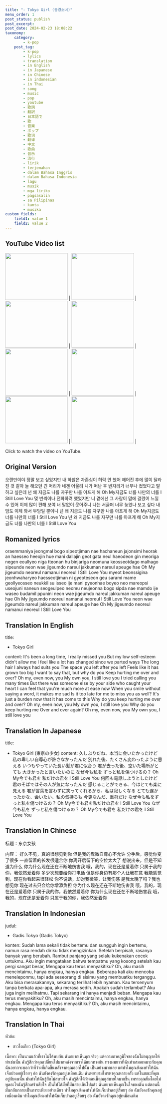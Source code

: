 ```yaml
---
title: "- Tokyo Girl (동경소녀)"
menu_order: 1
post_status: publish
post_excerpt: 
post_date: 2024-02-23 18:08:22
taxonomy:
    category:
        - k-pop
    post_tag:
        - k-pop
        - lylics
        - translation
        - in English
        - in Japanese
        - in Chinese
        - in indonesian
        - in Thai
        - song
        - music
        - pop
        - youtube
        - 歌詞
        - 翻訳
        - 日本語で
        - 歌
        - 音楽
        - ポップ
        - 歌词
        - 翻译
        - 中文
        - 歌曲
        - 音乐
        - 流行
        - lirik
        - terjemahan
        - dalam Bahasa Inggris
        - dalam Bahasa Indonesia
        - lagu
        - musik
        - mga liriko
        - pagsasalin
        - sa Pilipinas
        - kanta
        - musika
custom_fields:
    field1: value 1
    field2: value 2
---
```


## YouTube Video list
 [<img src='http://img.youtube.com/vi/p6YobhcA2PQ/0.jpg' width='200' height='150'>](https://youtu.be/p6YobhcA2PQ) | [<img src='http://img.youtube.com/vi/GDRje6a3h9E/0.jpg' width='200' height='150'>](https://youtu.be/GDRje6a3h9E) | [<img src='http://img.youtube.com/vi/NyczUpVoY_8/0.jpg' width='200' height='150'>](https://youtu.be/NyczUpVoY_8) | [<img src='http://img.youtube.com/vi/zGyIBD842g8/0.jpg' width='200' height='150'>](https://youtu.be/zGyIBD842g8) | [<img src='http://img.youtube.com/vi/TiALIe_EtwU/0.jpg' width='200' height='150'>](https://youtu.be/TiALIe_EtwU) |
 [<img src='http://img.youtube.com/vi/gSqhsp9s88c/0.jpg' width='200' height='150'>](https://youtu.be/gSqhsp9s88c) | [<img src='http://img.youtube.com/vi/LuUAJURyMYs/0.jpg' width='200' height='150'>](https://youtu.be/LuUAJURyMYs) | [<img src='http://img.youtube.com/vi/ZDuAI84GnTg/0.jpg' width='200' height='150'>](https://youtu.be/ZDuAI84GnTg) |

Click to watch the video on YouTube.
## Original Version
오랜만이야 정말 보고 싶었지만 
내 하찮은 자존심이 허락 안 했어 
헤어진 후에 많이 달라진 것 같아 
늘 해오던 긴 머리가 네겐 어울려 
니가 떠난 후 빈자리가 너무나 
컸었다고 말하고 싶은데 
넌 왜 지금도 나를 
자꾸만 나를 아프게 해 
Oh My지금도 너를 
나만의 너를 I Still Love You
몇 번씩이나 전화하려 했었지만 
니 곁에선 그 사람이 맘에 걸렸어 
느낄 수 있어 이제 많이 편해 보여 
너 말없이 웃어주니 나는 서글퍼 
너무 늦었나 보고 싶다 내 맘도 
이제 와서 부담일 뿐이니 
넌 왜 지금도 나를 자꾸만 나를 아프게 해 
Oh My지금도 너를 나만의 너를 
I Still Love You
넌 왜 지금도 나를 
자꾸만 나를 아프게 해 
Oh My지금도 너를 
나만의 너를 I Still Love You



## Romanized lyrics
oraemmaniya jeongmal bogo sipeotjiman 
nae hachaneun jajonsimi heorak an haesseo 
heeojin hue mani dallajin geot gata 
neul haeodeon gin meoriga negen eoullyeo 
niga tteonan hu binjariga neomuna 
keosseotdago malhago sipeunde 
neon wae jigeumdo nareul 
jakkuman nareul apeuge hae 
Oh My jigeumdo neoreul 
namanui neoreul I Still Love You 
myeot beonssigina jeonhwaharyeo haesseotjiman 
ni gyeoteseon geu sarami mame geollyeosseo 
neukkil su isseo ije mani pyeonhae boyeo 
neo mareopsi useojuni naneun seogeulpeo 
neomu neujeonna bogo sipda nae mamdo 
ije waseo budamil ppunini 
neon wae jigeumdo nareul jakkuman nareul apeuge hae 
Oh My jigeumdo neoreul namanui neoreul 
I Still Love You 
neon wae jigeumdo nareul 
jakkuman nareul apeuge hae 
Oh My jigeumdo neoreul 
namanui neoreul I Still Love You 



## Translation In English
title: 
- Tokyo Girl

content:
It's been a long time, I really missed you
But my low self-esteem didn't allow me
I feel like a lot has changed since we parted ways
The long hair I always had suits you
The space you left after you left
Feels like it has grown too big
I want to say that, but why do you
Keep hurting me over and over?
Oh my, even now, you
My own you, I still love you
I tried calling you many times
But there was someone else by your side who caught your heart
I can feel that you're much more at ease now
When you smile without saying a word, it makes me sad
Is it too late for me to miss you as well?
It's just a burden now that it has come to this
Why do you keep hurting me over and over?
Oh my, even now, you
My own you, I still love you
Why do you keep hurting me
Over and over again?
Oh my, even now, you
My own you, I still love you
## Translation In Japanese
title: 
- Tokyo Girl (東京の少女)
content:
久しぶりだね、本当に会いたかったけど
私の卑しい自尊心が許さなかったんだ
別れた後、たくさん変わったように思える
いつもやっていた長い髪が君に似合う
君が去った後、空いた場所がとても
大きかったと言いたいのに
なぜ今も私を
ずっと私を傷つけるの？
Oh My今でも君を
私だけの君を I Still Love You
何回も電話しようとしたけど
君のそばではその人が気になったんだ
感じることができる、今はとても楽に見える
君が言葉を言わずに笑ってくれるから、私は寂しくなる
とても遅かったかな、会いたい、私の気持ちも
今更なんだ、重荷だけ
なぜ今も私をずっと私を傷つけるの？
Oh My今でも君を私だけの君を
I Still Love You
なぜ今も私を
ずっと私を傷つけるの？
Oh My今でも君を
私だけの君を I Still Love You
## Translation In Chinese
标题：东京女孩

内容：
好久不见，真的很想见到你
但是我的卑微自尊心不允许
分手后，感觉你变了很多
一直留着的长发很适合你
你离开后留下的空位太大了
想说出来，但是不知道为什么
你为什么现在还在不断地伤害我
哦，我的，现在还是爱着你
只属于我的你，我依然爱着你
多少次想要给你打电话
但是你身边有那个人让我在意
我能感觉到，现在你看起来很轻松
你不说话，却对我微笑，让我伤感
是我太晚了吗？我也想见你
现在过去只会给你增添负担
你为什么现在还在不断地伤害我
哦，我的，现在还是爱着你
只属于我的你，我依然爱着你
你为什么现在还在不断地伤害我
哦，我的，现在还是爱着你
只属于我的你，我依然爱着你
## Translation In Indonesian
judul:
- Gadis Tokyo (Gadis Tokyo)

konten:
Sudah lama sekali tidak bertemu dan sungguh ingin bertemu,
namun rasa rendah diriku tidak mengizinkan.
Setelah berpisah, rasanya banyak yang berubah.
Rambut panjang yang selalu kukenakan cocok untukmu.
Aku ingin mengatakan bahwa tempatmu yang kosong setelah kau pergi sangat besar,
Mengapa kau terus menyakitiku?
Oh, aku masih mencintaimu,
hanya engkau, hanya engkau.
Beberapa kali aku mencoba meneleponmu,
tapi ada seseorang di sisimu yang membuatku terganggu.
Aku bisa merasakannya, sekarang terlihat lebih nyaman.
Kau tersenyum tanpa berkata apa-apa, aku merasa sedih.
Apakah sudah terlambat? Aku juga ingin melihatmu.
Tapi sekarang ini hanya menjadi beban.
Mengapa kau terus menyakitiku?
Oh, aku masih mencintaimu,
hanya engkau, hanya engkau.
Mengapa kau terus menyakitiku?
Oh, aku masih mencintaimu,
hanya engkau, hanya engkau.
## Translation In Thai
หัวข้อ: 
- สาวโตเกียว (Tokyo Girl)

เนื้อหา:
เป็นนานแล้วที่เราไม่ได้พบกัน ฉันอยากเห็นคุณจริงๆ แต่ความภาคภูมิใจของฉันไม่อนุญาตให้ทำเช่นนั้น
ฉันรู้สึกว่าคุณเปลี่ยนไปมากหลังจากเราได้แยกทางกัน ทรงผมยาวที่ฉันทำเสมอเหมาะกับคุณ
ฉันอยากจะบอกว่าที่ว่างที่เกิดขึ้นหลังจากคุณออกไปนั้น เป็นอย่างมากเลย
แต่ทำไมคุณยังคงทำให้ฉันเจ็บปวดอยู่เรื่อยๆ
อ๋อ ฉันยังคงรักคุณอยู่เหมือนเดิม
ฉันพยายามโทรหาคุณหลายครั้ง แต่ในขณะที่คุณอยู่กับคนนั้น มันทำให้ฉันรู้สึกไม่สบายใจ
ฉันรู้สึกได้ว่าตอนนี้คุณดูสบายใจมากขึ้น
เพราะคุณยิ้มโดยไม่พูดอะไรฉันรู้สึกเศร้าเสียใจ
เป็นไปได้มั้ยที่มันสายเกินไปแล้ว ฉันอยากเห็นคุณในใจของฉัน
แต่ตอนนี้มันกลับกลายเป็นภาระเพียงอย่างเดียว
ทำไมคุณยังคงทำให้ฉันเจ็บปวดอยู่เรื่อยๆ
อ๋อ ฉันยังคงรักคุณอยู่เหมือนเดิม
ทำไมคุณยังคงทำให้ฉันเจ็บปวดอยู่เรื่อยๆ
อ๋อ ฉันยังคงรักคุณอยู่เหมือนเดิม
